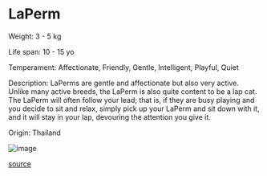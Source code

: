 # LaPerm

Weight: 3 - 5 kg

Life span: 10 - 15 yo

Temperament: Affectionate, Friendly, Gentle, Intelligent, Playful, Quiet

Description: LaPerms are gentle and affectionate but also very active. Unlike many active breeds, the LaPerm is also quite content to be a lap cat. The LaPerm will often follow your lead; that is, if they are busy playing and you decide to sit and relax, simply pick up your LaPerm and sit down with it, and it will stay in your lap, devouring the attention you give it.

Origin: Thailand

![image](https://cdn2.thecatapi.com/images/aKbsEYjSl.jpg)

[source](https://api.thecatapi.com/v1/breeds/lape)
